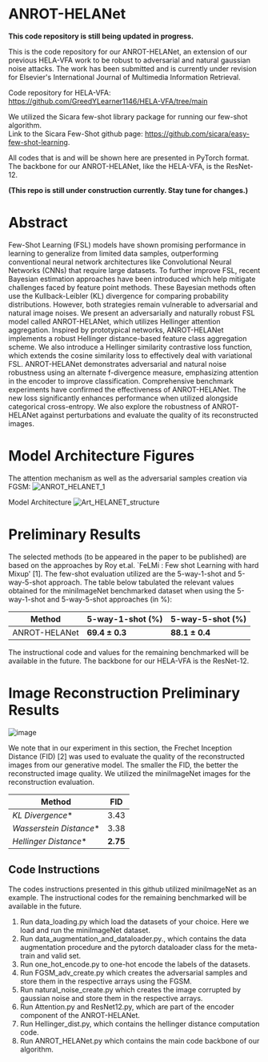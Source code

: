 # ANROT-HELANet

**This code repository is still being updated in progress.** 

This is the code repository for our ANROT-HELANet, an extension of our previous HELA-VFA work to be robust to adversarial and natural gaussian noise attacks. The work has been submitted and is currently under revision for Elsevier's International Journal of Multimedia Information Retrieval.

Code repository for HELA-VFA: https://github.com/GreedYLearner1146/HELA-VFA/tree/main 

We utilized the Sicara few-shot library package for running our few-shot algorithm. \
Link to the Sicara Few-Shot github page: https://github.com/sicara/easy-few-shot-learning.

All codes that is and will be shown here are presented in PyTorch format. The backbone for our ANROT-HELANet, like the HELA-VFA, is the ResNet-12.

**(This repo is still under construction currently. Stay tune for changes.)**

# Abstract 

Few-Shot Learning (FSL) models have shown promising performance in learning to generalize from limited data samples, outperforming conventional neural network architectures like Convolutional Neural Networks (CNNs) that require large datasets. To further improve FSL, recent Bayesian estimation approaches have been introduced which help mitigate challenges faced by feature point methods. These Bayesian methods often use the Kullback-Leibler (KL) divergence for comparing probability distributions. However, both strategies remain vulnerable to adversarial and natural image noises. We present an adversarially and naturally robust FSL model called ANROT-HELANet, which utilizes Hellinger attention aggregation. Inspired by prototypical networks, ANROT-HELANet implements a robust Hellinger distance-based feature class aggregation scheme. We also introduce a Hellinger similarity contrastive loss function, which extends the cosine similarity loss to effectively deal with variational FSL. ANROT-HELANet demonstrates adversarial and natural noise robustness using an alternate f-divergence measure, emphasizing attention in the encoder to improve classification. Comprehensive benchmark experiments have confirmed the effectiveness of ANROT-HELANet. The new loss significantly enhances performance when utilized alongside categorical cross-entropy. We also explore the robustness of ANROT-HELANet against perturbations and evaluate the quality of its reconstructed images.

# Model Architecture Figures

The attention mechanism as well as the adversarial samples creation via FGSM:
![ANROT_HELANET_1](https://github.com/user-attachments/assets/29bc3746-1741-4942-88fc-638ea2bebe8d)

Model Architecture
![Art_HELANET_structure](https://github.com/user-attachments/assets/476ba317-1f74-4308-ae43-bf17e28d1692)

# Preliminary Results

The selected methods (to be appeared in the paper to be published) are based on the approaches by Roy et.al. `FeLMi : Few shot Learning with hard Mixup' [1]. The few-shot evaluation utilized are the 5-way-1-shot and 5-way-5-shot approach. The table below tabulated the relevant values obtained for the miniImageNet benchmarked dataset when using the 5-way-1-shot and 5-way-5-shot approaches (in %):

| Method | 5-way-1-shot (%) | 5-way-5-shot (%) |
| ------ | ------| ------| 
|ANROT-HELANet| **69.4 $\pm$ 0.3** | **88.1 $\pm$ 0.4** |

The instructional code and values for the remaining benchmarked will be available in the future. The backbone for our HELA-VFA is the ResNet-12.

# Image Reconstruction Preliminary Results

![image](https://github.com/user-attachments/assets/aebcc368-3695-41a0-8fc7-87619611fc50)

We note that in our experiment in this section, the Frechet Inception Distance (FID) [2] was used to evaluate the quality of the reconstructed images from our generative model. The smaller the FID, the better the reconstructed image quality. We utilized the miniImageNet images for the reconstruction evaluation.

| Method | FID |
| ------ | ------|
|*KL Divergence**| 3.43 |
|*Wasserstein Distance**|3.38 |
|*Hellinger Distance**| **2.75** |


## Code Instructions ##
The codes instructions presented in this github utilized miniImageNet as an example. The instructional codes for the remaining benchmarked will be available in the future.

1) Run data_loading.py which load the datasets of your choice. Here we load and run the miniImageNet dataset.
2) Run data_augmentation_and_dataloader.py., which contains the data augmentation procedure and the pytorch dataloader class for the meta-train and valid set.
3) Run one_hot_encode.py to one-hot encode the labels of the datasets.
4) Run FGSM_adv_create.py which creates the adversarial samples and store them in the respective arrays using the FGSM.
5) Run natural_noise_create.py which creates the image corrupted by gaussian noise and store them in the respective arrays.
6) Run Attention.py and ResNet12.py, which are part of the encoder component of the ANROT-HELANet.
7) Run Hellinger_dist.py, which contains the hellinger distance computation code.
8) Run ANROT_HELANet.py which contains the main code backbone of our algorithm.
